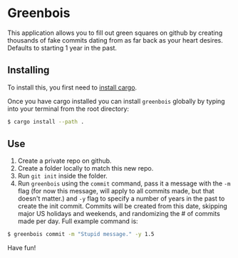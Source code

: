 # Greenbois

This application allows you to fill out green squares on github by creating thousands of fake commits dating
from as far back as your heart desires. Defaults to starting 1 year in the past.

## Installing

To install this, you first need to [install cargo](https://rustup.rs/).

Once you have cargo installed you can install `greenbois` globally by typing into your terminal from the root directory:

```sh
$ cargo install --path .
```

## Use

1. Create a private repo on github.
2. Create a folder locally to match this new repo.
3. Run `git init` inside the folder.
4. Run `greenbois` using the `commit` command, pass it a message with the `-m` flag (for now this message,
will apply to all commits made, but that doesn't matter.) and `-y` flag to specify a number of years in the past to create the init commit.
Commits will be created from this date, skipping major US holidays and weekends, and randomizing the # of commits made per day. Full example command
is: 

```sh
$ greenbois commit -m "Stupid message." -y 1.5
```

Have fun!
